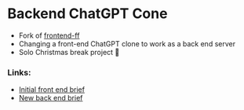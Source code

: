 # Backend ChatGPT Cone
* Fork of [frontend-ff](https://github.com/fac29b/frontend-ff)
* Changing a front-end ChatGPT clone to work as a back end server
* Solo Christmas break project 🎄

### Links:
* [Initial front end brief](https://foundersandcoders.notion.site/Saturday-18-November-7a69b3d7748a440a90da8d3d144cb5cd)
* [New back end brief](https://foundersandcoders.notion.site/FAC29B-Holiday-homework-9e00d4584d6245a9af80be0bb5fa1c56)